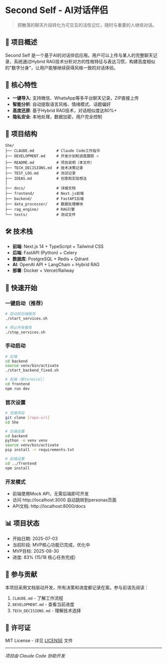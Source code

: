 # Second Self - AI对话伴侣

> 把散落的聊天片段转化为可交互的活性记忆，随时与重要的人继续对话。

## 🎯 项目概述

Second Self 是一个基于AI的对话伴侣应用。用户可以上传与某人的完整聊天记录，系统通过Hybrid RAG技术分析对方的性格特征与表达习惯，构建高度相似的"数字分身"，让用户能够继续获得风格一致的对话体验。

## 🚀 核心特性

- **一键导入**: 支持微信、WhatsApp等多平台聊天记录，ZIP直接上传
- **智能分析**: 自动提取语言风格、情绪模式、话题偏好
- **高度还原**: 基于Hybrid RAG技术，对话相似度达80%+
- **隐私安全**: 本地处理，数据加密，用户完全控制

## 📁 项目结构

```
She/
├── CLAUDE.md          # Claude Code工作指令
├── DEVELOPMENT.md     # 开发计划和进度跟踪 ⭐
├── README.md          # 项目说明（本文件）
├── TECH_DECISIONS.md  # 技术决策记录
├── TEST_LOG.md        # 测试记录
├── IDEAS.md           # 创意和实验想法
│
├── docs/              # 详细文档
├── frontend/          # Next.js前端
├── backend/           # FastAPI后端
├── data_processor/    # 数据处理模块
├── rag_engine/        # RAG引擎
└── tests/             # 测试文件
```

## 🛠 技术栈

- **前端**: Next.js 14 + TypeScript + Tailwind CSS
- **后端**: FastAPI (Python) + Celery
- **数据库**: PostgreSQL + Redis + Qdrant
- **AI**: OpenAI API + LangChain + Hybrid RAG
- **部署**: Docker + Vercel/Railway

## 🏃 快速开始

### 一键启动（推荐）
```bash
# 启动前后端服务
./start_services.sh

# 停止所有服务
./stop_services.sh
```

### 手动启动
```bash
# 后端
cd backend
source venv/bin/activate
./start_backend_fixed.sh

# 前端（新terminal）
cd frontend
npm run dev
```

### 首次设置
```bash
# 克隆项目
git clone [repo-url]
cd She

# 后端设置
cd backend
python -m venv venv
source venv/bin/activate
pip install -r requirements.txt

# 前端设置
cd ../frontend
npm install
```

### 开发模式
- 前端使用Mock API，无需后端即可开发
- 访问 http://localhost:3000 自动跳转到personas页面
- API文档: http://localhost:8000/docs

## 📊 项目状态

- 开始日期: 2025-07-03
- 当前阶段: MVP核心功能已完成，优化中
- MVP目标: 2025-08-30
- 进度: 83% (15/18 核心任务完成)

## 🤝 参与贡献

本项目采用文档驱动开发，所有决策和进度都记录在案。参与前请先阅读：

1. `CLAUDE.md` - 了解工作流程
2. `DEVELOPMENT.md` - 查看当前进度
3. `TECH_DECISIONS.md` - 理解技术选择

## 📝 许可证

MIT License - 详见 [LICENSE](LICENSE) 文件

---
*项目由 Claude Code 协助开发*
